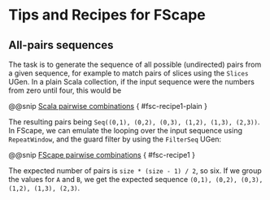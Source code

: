 # Tips and Recipes for FScape

## All-pairs sequences

The task is to generate the sequence of all possible (undirected) pairs from a given sequence, for example to match
pairs of slices using the `Slices` UGen. In a plain Scala collection, if the input sequence were the numbers
from zero until four, this would be

@@snip [Scala pairwise combinations]($sp_tut$/FScapeRecipes.scala) { #fsc-recipe1-plain }

The resulting pairs being `Seq((0,1), (0,2), (0,3), (1,2), (1,3), (2,3))`. In FScape, we can emulate the looping
over the input sequence using `RepeatWindow`, and the guard filter by using the `FilterSeq` UGen:

@@snip [FScape pairwise combinations]($sp_tut$/FScapeRecipes.scala) { #fsc-recipe1 }

The expected number of pairs is `size * (size - 1) / 2`, so six. If we group the values for `A` and `B`, we
get the expected sequence `(0,1), (0,2), (0,3), (1,2), (1,3), (2,3)`.

